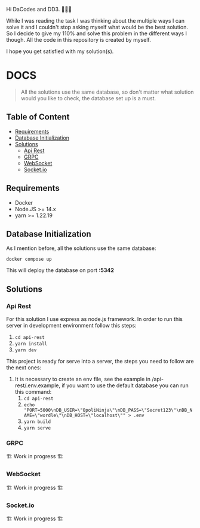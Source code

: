 Hi DaCodes and DD3. 👨🏻‍💻

While I was reading the task I was thinking about the multiple ways I can solve it and I couldn't stop asking myself what would be the best solution.
So I decide to give my 110% and solve this problem in the different ways I though. All the code in this repository is created by myself.

I hope you get satisfied with my solution(s).


# DOCS
> All the solutions use the same database, so don't matter what solution would you like to check, the database set up is a must.

## Table of Content

- [Requirements](#requirements)
- [Database Initialization](#database-initialization)
- [Solutions](#solutions)
  - [Api Rest](#api-rest)
  - [GRPC](#grpc)
  - [WebSocket](#websocket)
  - [Socket.io](#socketio)

## Requirements
- Docker
- Node.JS >= 14.x
- yarn >= 1.22.19

## Database Initialization
As I mention before, all the solutions use the same database:

```
docker compose up
```

This will deploy the database on port **:5342**

## Solutions
### Api Rest
For this solution I use express as node.js framework. In order to run this server in development environment follow this steps:

1. ```cd api-rest```
2. ```yarn install```
3. ```yarn dev```

This project is ready for serve into a server, the steps you need to follow are the next ones:
1. It is necessary to create an env file, see the example in /api-rest/.env.example, if you want to use the default database you can run this command:
   1. ```cd api-rest```
   2. ```echo "PORT=5000\nDB_USER=\"OpoliNinja\"\nDB_PASS=\"Secret123\"\nDB_NAME=\"wordle\"\nDB_HOST=\"localhost\"" > .env```
   3. ```yarn build```
   4. ```yarn serve```

### GRPC
🏗 Work in progress 🏗

### WebSocket
🏗 Work in progress 🏗

### Socket.io
🏗 Work in progress 🏗
